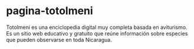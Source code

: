 # pagina-totolmeni
Totolmeni es una enciclopedia digital muy completa basada en aviturismo. Es un sitio web educativo y gratuito que reúne información sobre especies que pueden observarse en toda Nicaragua.
